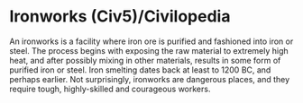 # Ironworks (Civ5)/Civilopedia

An ironworks is a facility where iron ore is purified and fashioned into iron or steel. The process begins with exposing the raw material to extremely high heat, and after possibly mixing in other materials, results in some form of purified iron or steel. Iron smelting dates back at least to 1200 BC, and perhaps earlier. Not surprisingly, ironworks are dangerous places, and they require tough, highly-skilled and courageous workers.